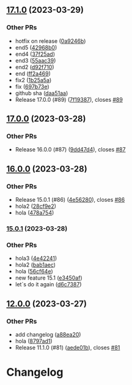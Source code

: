 

## [17.1.0](https://github.com/nicolascavallin/htestapp/compare/17.0.0...17.1.0) (2023-03-29)


### Other PRs

* hotfix on release ([0a9246b](https://github.com/nicolascavallin/htestapp/commit/0a9246bea797970db332a0df93ec78904c67ed54))
* end5 ([42968b0](https://github.com/nicolascavallin/htestapp/commit/42968b0deb4f52e5f57e343777dfef7c719d89bd))
* end4 ([37f25ad](https://github.com/nicolascavallin/htestapp/commit/37f25adc916072d9c5556a68a98df3b9f9bb12d7))
* end3 ([55aac39](https://github.com/nicolascavallin/htestapp/commit/55aac39ea7a5a180819503a3d2b10963d02ced23))
* end2 ([d92f710](https://github.com/nicolascavallin/htestapp/commit/d92f7108763b5c42257c6235f04f1d7b53fd7b5d))
* end ([ff2a469](https://github.com/nicolascavallin/htestapp/commit/ff2a46957691f49bb5d84346743bb67d0c608bc0))
* fix2 ([1b25a5a](https://github.com/nicolascavallin/htestapp/commit/1b25a5a70aa28eca74d46ac262c8a3f0b9948522))
* fix ([697b73e](https://github.com/nicolascavallin/htestapp/commit/697b73e7ea366f660cf52e6781a50a2d01e48c02))
* github sha ([daa51aa](https://github.com/nicolascavallin/htestapp/commit/daa51aad1f788f80978f8ca8b15cf0a2904af04e))
* Release 17.0.0 (#89) ([7f19387](https://github.com/nicolascavallin/htestapp/commit/7f1938727caa86aa13d1f43d25da269101cc502e)), closes [#89](https://github.com/nicolascavallin/htestapp/issues/89)

## [17.0.0](https://github.com/nicolascavallin/htestapp/compare/16.0.0...17.0.0) (2023-03-28)


### Other PRs

* Release 16.0.0 (#87) ([9dd47d4](https://github.com/nicolascavallin/htestapp/commit/9dd47d439ff686fa694607d20ccbafe424b64f56)), closes [#87](https://github.com/nicolascavallin/htestapp/issues/87)

## [16.0.0](https://github.com/nicolascavallin/htestapp/compare/15.0.1...16.0.0) (2023-03-28)


### Other PRs

* Release 15.0.1 (#86) ([4e56280](https://github.com/nicolascavallin/htestapp/commit/4e56280d8ec069244efe5e90dd1c41f69e21a0ba)), closes [#86](https://github.com/nicolascavallin/htestapp/issues/86)
* hola2 ([28cf9e2](https://github.com/nicolascavallin/htestapp/commit/28cf9e2aab99fc95cbdc66b966aabd43d3bb78c0))
* hola ([478a754](https://github.com/nicolascavallin/htestapp/commit/478a754f8bbfafe667b9fd01cc50696a45fba701))

### [15.0.1](https://github.com/nicolascavallin/htestapp/compare/14.0.0...15.0.1) (2023-03-28)


### Other PRs

* hola3 ([4e42241](https://github.com/nicolascavallin/htestapp/commit/4e42241ae6f39de110c617758310f4900ad74725))
* hola2 ([bab1aec](https://github.com/nicolascavallin/htestapp/commit/bab1aec254a98c7fb8b42bcb37771bba1565b69b))
* hola ([56cf64e](https://github.com/nicolascavallin/htestapp/commit/56cf64eec7622593abc4261863bebdc91348fa16))
* new feature 15.1 ([e3450af](https://github.com/nicolascavallin/htestapp/commit/e3450af7da394a808e6fedae07055a931112ff62))
* let´s do it again ([d6c7387](https://github.com/nicolascavallin/htestapp/commit/d6c73875c290967fc97536e529b0bfa36aa93d5b))

## [12.0.0](https://github.com/nicolascavallin/htestapp/compare/11.1.0...12.0.0) (2023-03-27)


### Other PRs

* add changelog ([a88ea20](https://github.com/nicolascavallin/htestapp/commit/a88ea2004b64714db23d49245f1c39f8497ecc57))
* hola ([8797ad1](https://github.com/nicolascavallin/htestapp/commit/8797ad154ea185a0412f48f43372a21aef334e57))
* Release 11.1.0 (#81) ([aede01b](https://github.com/nicolascavallin/htestapp/commit/aede01b042dfa63f0d1847b9366537e7e3893f33)), closes [#81](https://github.com/nicolascavallin/htestapp/issues/81)

# Changelog